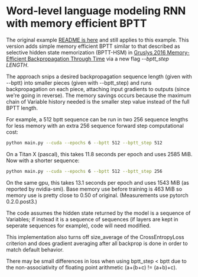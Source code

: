 # Word-level language modeling RNN with memory efficient BPTT

The original example [README is here](https://github.com/pytorch/examples/blob/master/word_language_model/README.md) and still applies to this example.  This version adds simple memory efficient BPTT similar to that described as selective hidden state memorization (BPTT-HSM) in [Gruslys 2016 Memory-Efficient Backpropagation Through Time](https://arxiv.org/pdf/1606.03401.pdf) via a new flag *--bptt_step LENGTH*.

The approach snips a desired backpropagation sequence length (given with --bptt) into smaller pieces (given with --bptt_step) and runs backpropagation on each piece, attaching input gradients to outputs (since we're going in reverse).  The memory savings occurs because the maximum  chain of Variable history needed is the smaller step value instead of the full BPTT length.  

For example, a 512 bptt sequence can be run in two 256 sequence lengths for less memory with an extra 256 sequence forward step computational cost:

```bash
python main.py --cuda --epochs 6 --bptt 512 --bptt_step 512
```

On a Titan X (pascal), this takes 11.8 seconds per epoch and uses 2585 MiB.  Now with a shorter sequence:

```bash
python main.py --cuda --epochs 6 --bptt 512 --bptt_step 256
```

On the same gpu, this takes 13.1 seconds per epoch and uses 1543 MiB (as reported by nvidia-smi).  Base memory use before training is 463 MiB so memory use is pretty close to 0.50 of original.  (Measurements use pytorch 0.2.0.post3.)

The code assumes the hidden state returned by the model is a sequence of Variables; if instead it is a sequence of sequences (if layers are kept in seperate sequences for example), code will need modified.

This implementation also turns off size_average of the CrossEntropyLoss criterion and does gradient averaging after all backprop is done in order to match default behavior.

There may be small differences in loss when using bptt_step < bptt due to the non-associativity of floating point arithmetic (a+(b+c) != (a+b)+c).
